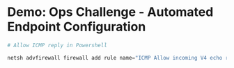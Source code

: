 # Demo: Ops Challenge - Automated Endpoint Configuration

```powershell
# Allow ICMP reply in Powershell

netsh advfirewall firewall add rule name="ICMP Allow incoming V4 echo request" protocol=icmpv4:8,any dir=in action=allow
```
